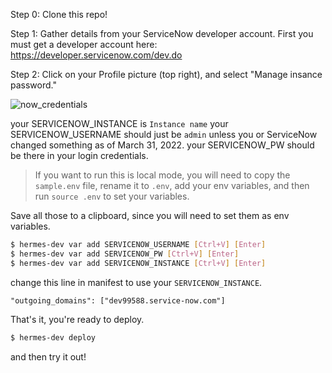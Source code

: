 Step 0: Clone this repo!

Step 1: Gather details from your ServiceNow developer account. First you must get a developer account here: https://developer.servicenow.com/dev.do

Step 2: Click on your Profile picture (top right), and select "Manage insance password."

![now_credentials](https://media.slack-github.com/user/2212/files/899f8480-b0d8-11ec-8434-13044b9d4ae8)

your SERVICENOW_INSTANCE is `Instance name`
your SERVICENOW_USERNAME should just be `admin` unless you or ServiceNow changed something as of March 31, 2022.
your SERVICENOW_PW should be there in your login credentials.

> If you want to run this is local mode, you will need to copy the `sample.env` file, rename it to `.env`, add your env variables, and then run `source .env` to set your variables. 

Save all those to a clipboard, since you will need to set them as env variables.

```bash
$ hermes-dev var add SERVICENOW_USERNAME [Ctrl+V] [Enter]
$ hermes-dev var add SERVICENOW_PW [Ctrl+V] [Enter]
$ hermes-dev var add SERVICENOW_INSTANCE [Ctrl+V] [Enter]
```

change this line in manifest to use your `SERVICENOW_INSTANCE`.

```
"outgoing_domains": ["dev99588.service-now.com"]
```

That's it, you're ready to deploy.

```bash
$ hermes-dev deploy
```

and then try it out!
